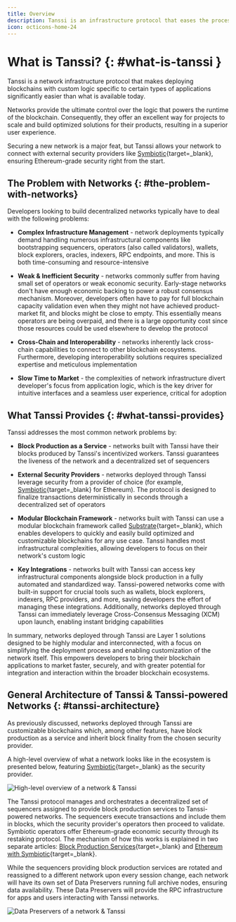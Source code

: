 ```yaml
---
title: Overview
description: Tanssi is an infrastructure protocol that eases the process of deploying decentralized networks so that developers can focus on their custom application logic.
icon: octicons-home-24
---
```


# What is Tanssi? {: #what-is-tanssi }

Tanssi is a network infrastructure protocol that makes deploying blockchains with custom logic specific to certain types of applications significantly easier than what is available today.

Networks provide the ultimate control over the logic that powers the runtime of the blockchain. Consequently, they offer an excellent way for projects to scale and build optimized solutions for their products, resulting in a superior user experience.

Securing a new network is a major feat, but Tanssi allows your network to connect with external security providers like [Symbiotic](https://symbiotic.fi/){target=\_blank}, ensuring Ethereum-grade security right from the start.

## The Problem with Networks {: #the-problem-with-networks}

Developers looking to build decentralized networks typically have to deal with the following problems:

- **Complex Infrastructure Management** - network deployments typically demand handling numerous infrastructural components like bootstrapping sequencers, operators (also called validators), wallets, block explorers, oracles, indexers, RPC endpoints, and more. This is both time-consuming and resource-intensive

- **Weak & Inefficient Security** - networks commonly suffer from having small set of operators or weak economic security. Early-stage networks don't have enough economic backing to power a robust consensus mechanism. Moreover, developers often have to pay for full blockchain capacity validation even when they might not have achieved product-market fit, and blocks might be close to empty. This essentially means operators are being overpaid, and there is a large opportunity cost since those resources could be used elsewhere to develop the protocol

- **Cross-Chain and Interoperability** - networks inherently lack cross-chain capabilities to connect to other blockchain ecosystems. Furthermore, developing interoperability solutions requires specialized expertise and meticulous implementation

- **Slow Time to Market** - the complexities of network infrastructure divert developer's focus from application logic, which is the key driver for intuitive interfaces and a seamless user experience, critical for adoption

## What Tanssi Provides {: #what-tanssi-provides}

Tanssi addresses the most common network problems by:

- **Block Production as a Service** - networks built with Tanssi have their blocks produced by Tanssi's incentivized workers. Tanssi guarantees the liveness of the network and a decentralized set of sequencers

- **External Security Providers** -  networks deployed through Tanssi leverage security from a provider of choice (for example, [Symbiotic](https://symbiotic.fi/){target=\_blank} for Ethereum). The protocol is designed to finalize transactions deterministically in seconds through a decentralized set of operators

- **Modular Blockchain Framework** - networks built with Tanssi can use a modular blockchain framework called [Substrate](https://substrate.io){target=\_blank}, which enables developers to quickly and easily build optimized and customizable blockchains for any use case. Tanssi handles most infrastructural complexities, allowing developers to focus on their network's custom logic

- **Key Integrations** - networks built with Tanssi can access key infrastructural components alongside block production in a fully automated and standardized way. Tanssi-powered networks come with built-in support for crucial tools such as wallets, block explorers, indexers, RPC providers, and more, saving developers the effort of managing these integrations. Additionally, networks deployed through Tanssi can immediately leverage Cross-Consensus Messaging (XCM) upon launch, enabling instant bridging capabilities

In summary, networks deployed through Tanssi are Layer 1 solutions designed to be highly modular and interconnected, with a focus on simplifying the deployment process and enabling customization of the network itself. This empowers developers to bring their blockchain applications to market faster, securely, and with greater potential for integration and interaction within the broader blockchain ecosystems.

## General Architecture of Tanssi & Tanssi-powered Networks {: #tanssi-architecture}

As previously discussed, networks deployed through Tanssi are customizable blockchains which, among other features, have block production as a service and inherit block finality from the chosen security provider.

A high-level overview of what a network looks like in the ecosystem is presented below, featuring [Symbiotic](https://symbiotic.fi/){target=\_blank} as the security provider.

![High-level overview of a network & Tanssi](/images/learn/tanssi/overview/overview-1.webp)

The Tanssi protocol manages and orchestrates a decentralized set of sequencers assigned to provide block production services to Tanssi-powered networks. The sequencers execute transactions and include them in blocks, which the security provider's operators then proceed to validate. Symbiotic operators offer Ethereum-grade economic security through its restaking protocol. The mechanism of how this works is explained in two separate articles: [Block Production Services](/learn/tanssi/network-services/block-production/){target=\_blank} and [Ethereum with Symbiotic](/learn/tanssi/external-security-providers/symbiotic/){target=\_blank}.

While the sequencers providing block production services are rotated and reassigned to a different network upon every session change, each network will have its own set of Data Preservers running full archive nodes, ensuring data availability. These Data Preservers will provide the RPC infrastructure for apps and users interacting with Tanssi networks.

![Data Preservers of a network & Tanssi](/images/learn/tanssi/overview/overview-2.webp)
